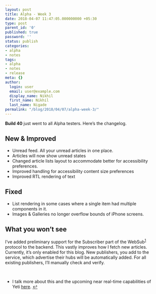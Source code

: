 ```yaml
---
layout: post
title: Alpha - Week 3
date: 2018-04-07 11:47:05.000000000 +05:30
type: post
parent_id: '0'
published: true
password: ''
status: publish
categories:
- alpha
- notes
tags:
- alpha
- notes
- release
meta: {}
author:
  login: user
  email: user@example.com
  display_name: Nikhil
  first_name: Nikhil
  last_name: Nigade
permalink: "/blog/2018/04/07/alpha-week-3/"
---
```

<p><strong>Build 40</strong> just went to all Alpha testers. Here’s the changelog. </p>
<h2>New &amp; Improved</h2>
<ul>
<li>Unread feed. All your unread articles in one place. </li>
<li>Articles will now show unread states</li>
<li>Changed article lists layout to accommodate better for accessibility preferences. </li>
<li>Improved handling for accessibility content size preferences</li>
<li>Improved RTL rendering of text</li>
</ul>
<h2>Fixed</h2>
<ul>
<li>List rendering in some cases where a single item had multiple components in it. </li>
<li>Images &amp; Galleries no longer overflow bounds of iPhone screens.</li>
</ul>
<h2>What you won’t see </h2>
<p>I’ve added preliminary support for the Subscriber part of the WebSub<sup><a id="fn1" title="see footnote 1" href="#42305">1</a></sup> protocol to the backend. This vastly improves how I fetch new articles. Currently, it’s only enabled for this blog. New publishers, you add to the service, which advertise their hubs will be automatically added. For all existing publishers, I’ll manually check and verify.</p>
<p> </p>
<ul>
<li id="42305">I talk more about this and the upcoming near real-time capabilities of Yeti <a href="http://blog.yeti.dezinezync.com/2018/04/03/realtime-rss/">here</a>. <a title="return to article" href="#fn1">↩</a></li>
</ul>
